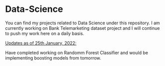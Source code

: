 # Data-Science
You can find my projects related to Data Science under this repository.
I am currently working on Bank Telemarketing dataset project and I will continue to push my work here on a daily basis.

<u>Updates as of 25th January, 2022:</u>

Have completed working on Randomm Forest Classifier and would be implementing boosting models from tomorrow.
